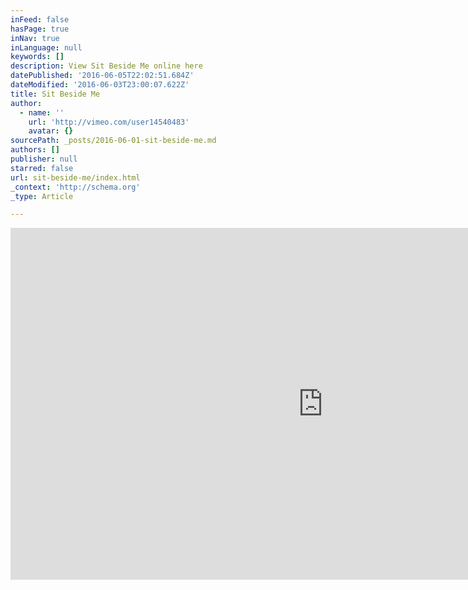 ```yaml
---
inFeed: false
hasPage: true
inNav: true
inLanguage: null
keywords: []
description: View Sit Beside Me online here
datePublished: '2016-06-05T22:02:51.684Z'
dateModified: '2016-06-03T23:00:07.622Z'
title: Sit Beside Me
author:
  - name: ''
    url: 'http://vimeo.com/user14540483'
    avatar: {}
sourcePath: _posts/2016-06-01-sit-beside-me.md
authors: []
publisher: null
starred: false
url: sit-beside-me/index.html
_context: 'http://schema.org'
_type: Article

---
```

<iframe src="https://cdn.embedly.com/widgets/media.html?src=https%3A%2F%2Fplayer.vimeo.com%2Fvideo%2F93120546&amp;url=https%3A%2F%2Fplayer.vimeo.com%2Fvideo%2F93120546%22&amp;image=http%3A%2F%2Fi.vimeocdn.com%2Fvideo%2F473098801_960.jpg&amp;key=b7d04c9b404c499eba89ee7072e1c4f7&amp;type=text%2Fhtml&amp;schema=vimeo" width="1000" height="563" scrolling="no" frameborder="0" allowfullscreen="" style=""></iframe>